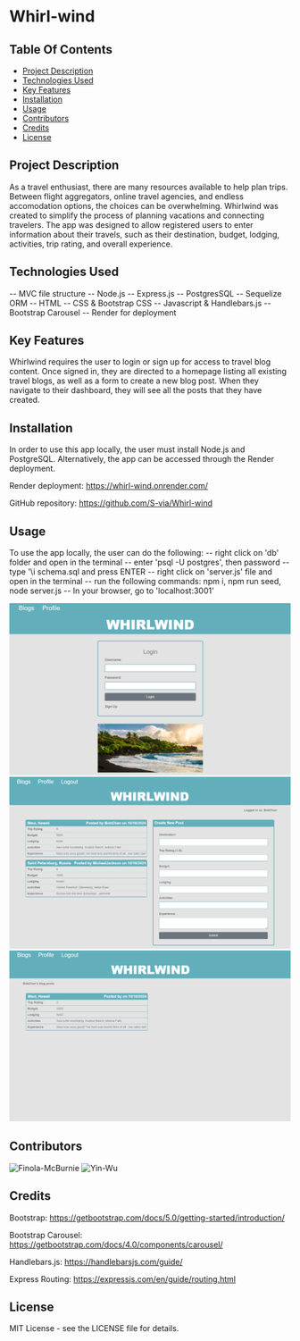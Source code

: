 # Whirl-wind

## Table Of Contents

- [Project Description](#projectdescription)
- [Technologies Used](#technologiesused)
- [Key Features](#keyfeatures)
- [Installation](#installation)
- [Usage](#usage)
- [Contributors](#contributors) 
- [Credits](#credits)
- [License](#license)

## Project Description

As a travel enthusiast, there are many resources available to help plan trips. Between flight aggregators, online travel agencies, and endless accomodation options, the choices can be overwhelming. Whirlwind was created to simplify the process of planning vacations and connecting travelers. The app was designed to allow registered users to enter information about their travels, such as their destination, budget, lodging, activities, trip rating, and overall experience. 

## Technologies Used

-- MVC file structure
-- Node.js
-- Express.js
-- PostgresSQL
-- Sequelize ORM
-- HTML
-- CSS & Bootstrap CSS
-- Javascript & Handlebars.js
-- Bootstrap Carousel
-- Render for deployment

## Key Features

Whirlwind requires the user to login or sign up for access to travel blog content. Once signed in, they are directed to a homepage listing all existing travel blogs, as well as a form to create a new blog post. When they navigate to their dashboard, they will see all the posts that they have created.

## Installation

In order to use this app locally, the user must install Node.js and PostgreSQL. Alternatively, the app can be accessed through the Render deployment.

Render deployment:
https://whirl-wind.onrender.com/

GitHub repository:
https://github.com/S-via/Whirl-wind

## Usage

To use the app locally, the user can do the following:
    -- right click on 'db' folder and open in the terminal
    -- enter 'psql -U postgres', then password
    -- type '\i schema.sql and press ENTER
    -- right click on 'server.js' file and open in the terminal
    -- run the following commands: npm i, npm run seed, node server.js
    -- In your browser, go to 'localhost:3001'

![login page](/img/homepage.png) 
![landing page after sign in](/img/blogs.png)
![profile](/img/profile.png)

## Contributors

![Finola-McBurnie](https://github.com/qbres333)
![Yin-Wu](https://github.com/yinwu173)

## Credits

Bootstrap:
https://getbootstrap.com/docs/5.0/getting-started/introduction/

Bootstrap Carousel:
https://getbootstrap.com/docs/4.0/components/carousel/

Handlebars.js:
https://handlebarsjs.com/guide/

Express Routing:
https://expressjs.com/en/guide/routing.html

## License

MIT License - see the LICENSE file for details.
